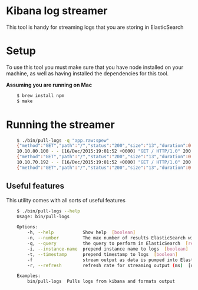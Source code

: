 # Kibana log streamer

This tool is handy for streaming logs that you are storing in ElasticSearch

# Setup

To use this tool you must make sure that you have node installed on your
machine, as well as having installed the dependencies for this tool.

**Assuming you are running on Mac**

```bash
	$ brew install npm
	$ make
```

# Running the streamer

```bash
	$ ./bin/pull-logs -q "app.raw:spew"
	{"method":"GET","path":"/","status":"200","size":"13","duration":0.000457428}
	10.10.80.100 - - [16/Dec/2015:19:01:52 +0000] "GET / HTTP/1.0" 200 13 0.0009
	{"method":"GET","path":"/","status":"200","size":"13","duration":0.000405188}
	10.10.70.192 - - [16/Dec/2015:19:01:52 +0000] "GET / HTTP/1.0" 200 13 0.0010
	{"method":"GET","path":"/","status":"200","size":"13","duration":0.000501326}
```

## Useful features

This utility comes with all sorts of useful features
```bash
	$ ./bin/pull-logs --help
	Usage: bin/pull-logs

	Options:
		-h, --help           Show help  [boolean]
		-n, --number         The max number of results ElasticSearch will return  [default: 5]
		-q, --query          the query to perform in ElasticSearch  [required]
		-i, --instance-name  prepend instance name to logs  [boolean]
		-t, --timestamp      prepend timestamp to logs  [boolean]
		-f                   stream output as data is pumped into ElasticSearch  [boolean]
		-r, --refresh        refresh rate for streaming output (ms)  [default: 500]

	Examples:
		bin/pull-logs  Pulls logs from kibana and formats output
```
